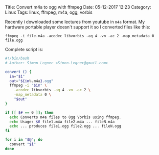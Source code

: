 Title: Convert m4a to ogg with ffmpeg
Date: 05-12-2017 12:23
Category: Linux
Tags: linux, ffmpeg, m4a, ogg, vorbis

Recently i downloaded some lectures from youtube in `m4a` format.
My hardware portable player doesn't support it so I converted files like this:

```
ffmpeg -i file.m4a -acodec libvorbis -aq 4 -vn -ac 2 -map_metadata 0 file.ogg
```

Complete script is:

```bash
#!/bin/bash
# Author: Simon Legner <Simon.Legner@gmail.com>

convert () {
  in="$1"
  out="${in%.m4a}.ogg"
  ffmpeg -i "$in" \
    -acodec libvorbis -aq 4 -vn -ac 2 \
    -map_metadata 0 \
    "$out"
}

if [[ $# == 0 ]]; then
  echo Converts m4a files to Ogg Vorbis using ffmpeg.
  echo Usage: $0 file1.m4a file2.m4a ... fileN.m4a
  echo ... produces file1.ogg file2.ogg ... fileN.ogg
fi

for i in "$@"; do
  convert "$i"
done
```
